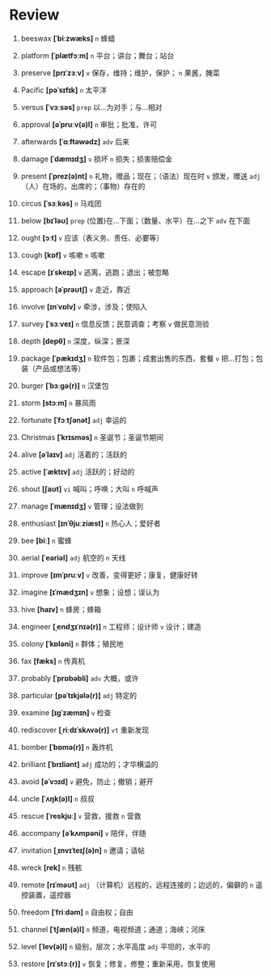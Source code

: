 # Review
1. beeswax **[ˈbiːzwæks]** `n` 蜂蜡

2. platform **[ˈplætfɔːm]** `n` 平台；讲台；舞台；站台

3. preserve **[prɪˈzɜːv]** `v` 保存，维持；维护，保护； `n` 果酱，腌菜

4. Pacific **[pəˈsɪfɪk]** `n` 太平洋

5. versus **[ˈvɜːsəs]** `prep` 以...为对手；与...相对

6. approval **[əˈpruːv(ə)l]** `n` 审批；批准，许可

7. afterwards **[ˈɑːftəwədz]** `adv` 后来

8. damage **[ˈdæmɪdʒ]** `v` 损坏 `n` 损失；损害赔偿金

9. present **[ˈprez(ə)nt]** `n` 礼物，赠品；现在；（语法）现在时 `v` 颁发，赠送 `adj` （人）在场的，出席的；（事物）存在的

10. circus **[ˈsɜːkəs]** `n` 马戏团

11. below **[bɪˈləʊ]** `prep` (位置)在...下面；（数量、水平）在...之下 `adv` 在下面

12. ought **[ɔːt]** `v` 应该（表义务、责任、必要等）

13. cough **[kɒf]** `v` 咳嗽 `n` 咳嗽

14. escape **[ɪˈskeɪp]** `v` 逃离，逃跑；退出；被忽略

15. approach **[əˈprəʊtʃ]** `v` 走近，靠近

16. involve **[ɪnˈvɒlv]** `v` 牵涉，涉及；使陷入

17. survey **[ˈsɜːveɪ]** `n` 信息反馈；民意调查；考察 `v` 做民意测验

18. depth **[depθ]** `n` 深度，纵深；景深

19. package **[ˈpækɪdʒ]** `n` 软件包；包裹；成套出售的东西，套餐 `v` 把...打包；包装（产品或想法等）

20. burger **[ˈbɜːɡə(r)]** `n` 汉堡包

21. storm **[stɔːm]** `n` 暴风雨

22. fortunate **[ˈfɔːtʃənət]** `adj` 幸运的

23. Christmas **[ˈkrɪsməs]** `n` 圣诞节；圣诞节期间

24. alive **[əˈlaɪv]** `adj` 活着的；活跃的

25. active **[ˈæktɪv]** `adj` 活跃的；好动的

26. shout **[ʃaʊt]** `vi` 喊叫；呼唤；大叫 `n` 呼喊声

27. manage **[ˈmænɪdʒ]** `v` 管理；设法做到

28. enthusiast **[ɪnˈθjuːziæst]** `n` 热心人；爱好者

29. bee **[biː]** `n` 蜜蜂

30. aerial **[ˈeəriəl]** `adj` 航空的 `n` 天线

31. improve **[ɪmˈpruːv]** `v` 改善，变得更好；康复，健康好转

32. imagine **[ɪˈmædʒɪn]** `v` 想象；设想；误认为

33. hive **[haɪv]** `n` 蜂房；蜂箱

34. engineer **[ˌendʒɪˈnɪə(r)]** `n` 工程师；设计师 `v` 设计；建造

35. colony **[ˈkɒləni]** `n` 群体；殖民地

36. fax **[fæks]** `n` 传真机

37. probably **[ˈprɒbəbli]** `adv` 大概，或许

38. particular **[pəˈtɪkjələ(r)]** `adj` 特定的

39. examine **[ɪɡˈzæmɪn]** `v` 检查

40. rediscover **[ˌriːdɪˈskʌvə(r)]** `vt` 重新发现

41. bomber **[ˈbɒmə(r)]** `n` 轰炸机

42. brilliant **[ˈbrɪliənt]** `adj` 成功的；才华横溢的

43. avoid **[əˈvɔɪd]** `v` 避免，防止；撤销；避开

44. uncle **[ˈʌŋk(ə)l]** `n` 叔叔

45. rescue **[ˈreskjuː]** `v` 营救，援救 `n` 营救

46. accompany **[əˈkʌmpəni]** `v` 陪伴，伴随

47. invitation **[ˌɪnvɪˈteɪʃ(ə)n]** `n` 邀请；请帖

48. wreck **[rek]** `n` 残骸

49. remote **[rɪˈməʊt]** `adj` （计算机）远程的，远程连接的；边远的，偏僻的 `n` 遥控装置，遥控器

50. freedom **[ˈfriːdəm]** `n` 自由权；自由

51. channel **[ˈtʃæn(ə)l]** `n` 频道，电视频道；通道；海峡；河床

52. level **[ˈlev(ə)l]** `n` 级别，层次；水平高度 `adj` 平坦的，水平的

53. restore **[rɪˈstɔː(r)]** `v` 恢复；修复，修整；重新采用，恢复使用

